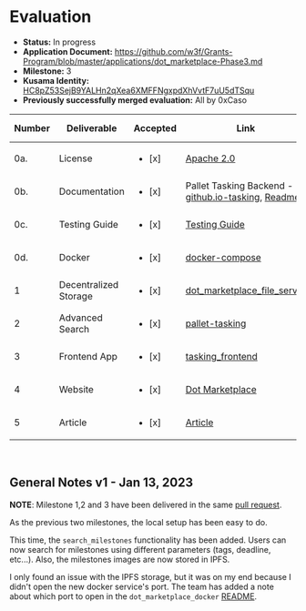# Evaluation

- **Status:** In progress
- **Application Document:** https://github.com/w3f/Grants-Program/blob/master/applications/dot_marketplace-Phase3.md
- **Milestone:** 3
- **Kusama Identity:** [HC8pZ53SejB9YALHn2qXea6XMFFNgxpdXhVvtF7uU5dTSqu](https://kusama.subscan.io/account/HC8pZ53SejB9YALHn2qXea6XMFFNgxpdXhVvtF7uU5dTSqu)
- **Previously successfully merged evaluation:** All by 0xCaso

| Number | Deliverable | Accepted | Link | Evaluation Notes |
| ------ | ----------- | -------- | ---- |----------------- |
| 0a. | License | <ul><li>[x] </li></ul> | [Apache 2.0](https://github.com/WowLabz/dot-marketplace-v2/blob/be6982e58722df85318e6da6eab942fde3685672/LICENSE)|  |
| 0b.  | Documentation | <ul><li>[x] </li></ul> | Pallet Tasking Backend - [github.io-tasking](https://github.com/WowLabz/dot-marketplace-v2/blob/be6982e58722df85318e6da6eab942fde3685672/pallets/pallet-tasking/src/lib.rs), [Readme](https://github.com/WowLabz/dot-marketplace-v2/blob/be6982e58722df85318e6da6eab942fde3685672/README.md) |  |
| 0c.  | Testing Guide | <ul><li>[x] </li></ul> | [Testing Guide](https://github.com/WowLabz/dot_marketplace_docker/tree/e653939f3d9d2d0796e6e5b94898a1d969651605)|  |
| 0d. | Docker | <ul><li>[x] </li></ul> | [docker-compose](https://github.com/WowLabz/dot_marketplace_docker/blob/e653939f3d9d2d0796e6e5b94898a1d969651605/docker-compose.yml)|  |
| 1 |  Decentralized Storage | <ul><li>[x] </li></ul> | [dot_marketplace_file_server](https://github.com/WowLabz/dot_marketplace_file_server/blob/6928b07499ec003a627acfe18c58e0cd30cef120/src/service/nft_storage_service.rs)|  |
| 2 | Advanced Search | <ul><li>[x] </li></ul> | [pallet-tasking](https://github.com/WowLabz/dot-marketplace-v2/blob/be6982e58722df85318e6da6eab942fde3685672/pallets/pallet-tasking/src/lib.rs#L1501-L1538) |  |
| 3 | Frontend App | <ul><li>[x] </li></ul> | [tasking_frontend](https://github.com/WowLabz/tasking_frontend/tree/0521b676be01d8a9845f613d24f8b28e411c99f5/src) |  |
| 4 | Website | <ul><li>[x] </li></ul> | [Dot Marketplace](https://www.dotmarketplace.co/) |  |
| 5 | Article | <ul><li>[x] </li></ul> | [Article](https://medium.com/@Dot_Marketplace/introducing-dot-marketplace-microtasking-app-for-crypto-communities-1063ec69bcb9) |  |
<br/>

## General Notes v1 - Jan 13, 2023

**NOTE**: Milestone 1,2 and 3 have been delivered in the same [pull request](https://github.com/w3f/Grant-Milestone-Delivery/pull/674).

As the previous two milestones, the local setup has been easy to do.

This time, the `search_milestones` functionality has been added. Users can now search for milestones using different parameters (tags, deadline, etc...). Also, the milestones images are now stored in IPFS.

I only found an issue with the IPFS storage, but it was on my end because I didn't open the new docker service's port. The team has added a note about which port to open in the `dot_marketplace_docker` [README](https://github.com/WowLabz/dot_marketplace_docker/blob/e653939f3d9d2d0796e6e5b94898a1d969651605/README.md#guide-to-run-each-of-the-services-individually).